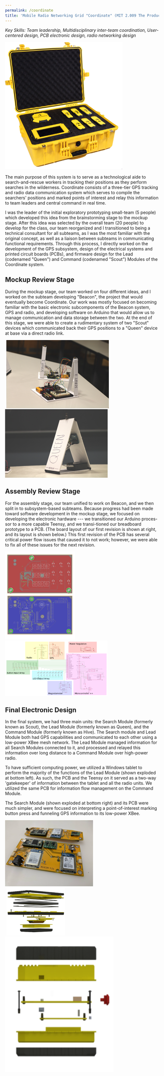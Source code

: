 ```yaml
---
permalink: /coordinate
title: 'Mobile Radio Networking Grid "Coordinate" (MIT 2.009 The Product Engineering Process Team Project)'
---
```


*Key Skills: Team leadership, Multidisciplinary inter-team coordination,
User-centered design, PCB electronic design, radio networking design*

<img src="/media/Coordinate/image1.png" style="width: 40vw;" />

The main purpose of this system is to serve as a technological aide to
search-and-rescue workers in tracking their positions as they perform
searches in the wilderness. Coordinate consists of a three-tier GPS
tracking and radio data communication system which serves to compile the
searchers' positions and marked points of interest and relay this
information to team leaders and central command in real time.

I was the leader of the initial exploratory prototyping small-team (5
people) which developed this idea from the brainstorming stage to the
mockup stage. After this idea was selected by the overall team (20
people) to develop for the class, our team reorganized and I
transitioned to being a technical consultant for all subteams, as I was
the most familiar with the original concept, as well as a liaison
between subteams in communicating functional requirements. Through this
process, I directly worked on the development of the GPS subsystem,
design of the electrical systems and printed circuit boards (PCBs), and
firmware design for the Lead (codenamed "Queen") and Command (codenamed
"Scout") Modules of the Coordinate system.

## Mockup Review Stage

During the mockup stage, our team worked on four different ideas, and I
worked on the subteam developing "Beacon", the project that would
eventually become Coordinate. Our work was mostly focused on becoming
familiar with the basic electronic subcomponents of the Beacon system,
GPS and radio, and developing software on Arduino that would allow us to
manage communication and data storage between the two. At the end of
this stage, we were able to create a rudimentary system of two "Scout"
devices which communicated back their GPS positions to a "Queen" device
at base via a direct radio link.

<div class="gallery" data-columns="4">
    <img>
    <img src="/media/Coordinate/image2.png" style="width: 35vw;" />
    <img src="/media/Coordinate/image3.png" style="width: 35vw;" />
    <img>
</div>

## Assembly Review Stage 

For the assembly stage, our team unified to work on Beacon, and we then
split in to subsystem-based subteams. Because progress had been made
toward software development in the mockup stage, we focused on
developing the electronic hardware --- we transitioned our Arduino
proces-sor to a more capable Teensy, and we transi-tioned our breadboard
prototype to a PCB. (The board layout of our first revision is shown at
right, and its layout is shown below.) This first revision of the PCB
has several critical power flow issues that caused it to not work;
however, we were able to fix all of these issues for the next revision.

<img src="/media/Coordinate/image4.png" style="width: 24vw;" />

<img src="/media/Coordinate/image5.png" style="width: 35vw;" />

## Final Electronic Design 

In the final system, we had three main units: the Search Module
(formerly known as Scout), the Lead Module (formerly known as Queen),
and the Command Module (formerly known as Hive). The Search module and
Lead Module both had GPS capabilities and communicated to each other
using a low-power XBee mesh network. The Lead Module managed information
for all Search Modules connected to it, and processed and relayed this
information over long distance to a Command Module over high-power
radio.

To have sufficient computing power, we utilized a Windows tablet to
perform the majority of the functions of the Lead Module (shown exploded
at bottom left). As such, the PCB and the Teensy on it served as a
two-way 'gatekeeper' of information between the tablet and all the radio
units. We utilized the same PCB for information flow management on the
Command Module.

The Search Module (shown exploded at bottom right) and its PCB were much
simpler, and were focused on interpreting a point-of-interest marking
button press and funneling GPS information to its low-power XBee.

<img src="/media/Coordinate/image6.png" style="width: 30vw;" />

<div class="gallery" data-columns="4">
    <img>
    <img src="/media/Coordinate/image7.png" style="width: 20vw;" />
    <img src="/media/Coordinate/image8.png" style="width: 37vw;" />
    <img>
</div>
